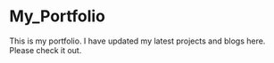 # My_Portfolio
 This is my portfolio.  I have updated my latest projects and blogs here. Please check it out.
